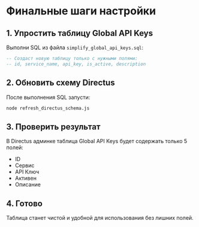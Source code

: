 # Финальные шаги настройки

## 1. Упростить таблицу Global API Keys
Выполни SQL из файла `simplify_global_api_keys.sql`:
```sql
-- Создаст новую таблицу только с нужными полями:
-- id, service_name, api_key, is_active, description
```

## 2. Обновить схему Directus
После выполнения SQL запусти:
```bash
node refresh_directus_schema.js
```

## 3. Проверить результат
В Directus админке таблица Global API Keys будет содержать только 5 полей:
- ID
- Сервис 
- API Ключ
- Активен
- Описание

## 4. Готово
Таблица станет чистой и удобной для использования без лишних полей.